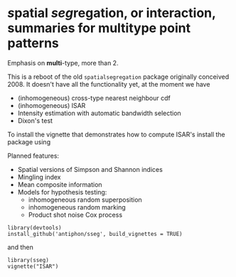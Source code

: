 # *s*patial *seg*regation, or interaction, summaries for multitype point patterns

Emphasis on **multi**-type, more than 2.

This is a reboot of the old `spatialsegregation` package originally conceived 2008. It doesn't have all the functionality yet, at the moment we have

* (inhomogeneous) cross-type nearest neighbour cdf
* (inhomogeneous) ISAR
* Intensity estimation with automatic bandwidth selection
* Dixon's test

To install the vignette that demonstrates how to compute ISAR's install the package using

Planned features:

* Spatial versions of Simpson and Shannon indices
* Mingling index
* Mean composite information
* Models for hypothesis testing:
    * inhomogeneous random superposition
    * inhomogeneous random marking
    * Product shot noise Cox process


```
library(devtools)
install_github('antiphon/sseg', build_vignettes = TRUE)
```

and then

```
library(sseg)
vignette("ISAR")
```
